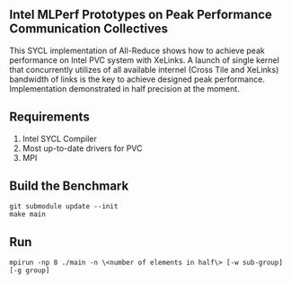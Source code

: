 ## Intel MLPerf Prototypes on Peak Performance Communication Collectives

This SYCL implementation of All-Reduce shows how to achieve peak performance on Intel PVC system with XeLinks. A launch of single kernel that concurrently utilizes of all available internel (Cross Tile and XeLinks) bandwidth of links is the key to achieve designed peak performance. Implementation demonstrated in half precision at the moment.

## Requirements
1. Intel SYCL Compiler
2. Most up-to-date drivers for PVC
3. MPI

## Build the Benchmark
```
git submodule update --init
make main
```

## Run
```
mpirun -np 8 ./main -n \<number of elements in half\> [-w sub-group] [-g group]
```
